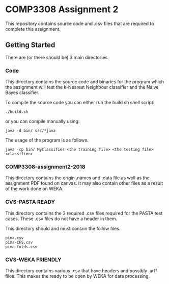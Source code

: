 # COMP3308 Assignment 2

This repository contains source code and .csv files that are required to complete this assignment.

## Getting Started

There are (or there should be) 3 main directories.

### Code

This directory contains the source code and binaries for the program which the assignment will test the k-Nearest Neighbour classifier and the Naive Bayes classifier.

To compile the source code you can either run the build.sh shell script:

```
./build.sh
```

or you can compile manually using:

```
java -d bin/ src/*java
```

The usage of the program is as follows.
```
java -cp bin/ MyClassifier <the training file> <the testing file> <classifier>
```

### COMP3308-assignment2-2018

This directory contains the origin .names and .data file as well as the assignment PDF found on canvas. It may also contain other files as a result of the work done on WEKA.

### CVS-PASTA READY

This directory contains the 3 required .csv files required for the PASTA test cases. These .csv files do not have a header in them.

This directory should and must contain the follow files.

```
pima.csv
pima-CFS.csv
pima-folds.csv
```

### CVS-WEKA FRIENDLY

This directory contains various .csv that have headers and possibly .arff files. This makes the ready to be open by WEKA for data processing.
